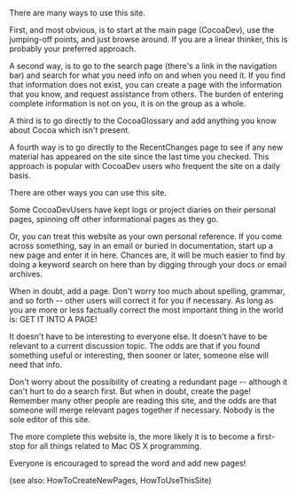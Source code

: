 There are many ways to use this site.

First, and most obvious, is to start at the main page (CocoaDev), use the jumping-off points, and just browse around.  If you are a linear thinker, this is probably your preferred approach.

A second way, is to go to the search page (there's a link in the navigation bar) and search for what you need info on and when you need it.  If you find that information does not exist, you can create a page with the information that you know, and request assistance from others.  The burden of entering complete information is not on you, it is on the group as a whole.

A third is to go directly to the CocoaGlossary and add anything you know about Cocoa which isn't present.

A fourth way is to go directly to the RecentChanges page to see if any new material has appeared on the site since the last time you checked. This approach is popular with CocoaDev users who frequent the site on a daily basis.

There are other ways you can use this site.

Some CocoaDevUsers have kept logs or project diaries on their personal pages, spinning off other informational pages as they go.

Or, you can treat this website as your own personal reference.  If you come across something, say in an email or buried in documentation, start up a new page and enter it in here.  Chances are, it will be much easier to find by doing a keyword search on here than by digging through your docs or email archives.

When in doubt, add a page.  Don't worry too much about spelling, grammar, and so forth -- other users will correct it for you if necessary.  As long as you are more or less factually correct the most important thing in the world is: GET IT INTO A PAGE!

It doesn't have to be interesting to everyone else.  It doesn't have to be relevant to a current discussion topic.  The odds are that if you found something useful or interesting, then sooner or later, someone else will need that info.  

Don't worry about the possibility of creating a redundant page -- although it can't hurt to do a search first.  But when in doubt, create the page! Remember many other people are reading this site, and the odds are that someone will merge relevant pages together if necessary.  Nobody is the sole editor of this site. 

The more complete this website is, the more likely it is to become a first-stop for all things related to Mac OS X programming.  

Everyone is encouraged to spread the word and add new pages!

(see also: HowToCreateNewPages, HowToUseThisSite)
